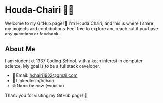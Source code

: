 # Houda-Chairi 👩‍💻

Welcome to my GitHub page! 👋 I'm Houda Chairi, and this is where I share my projects and contributions. Feel free to explore and reach out if you have any questions or feedback.

## About Me

I am student at 1337 Coding School. with a keen interest in computer science. My goal is to be a full stack developer.

- 📧 Email: hchairi1902@gmail.com
- 💼 LinkedIn: in/hchairi
- 🌐 None for now (website)

Thank you for visiting my GitHub page! 🚀
